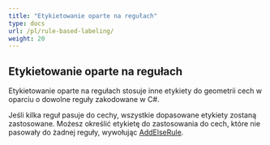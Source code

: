 ```yaml
---
title: "Etykietowanie oparte na regułach"
type: docs
url: /pl/rule-based-labeling/
weight: 20
---
```


## **Etykietowanie oparte na regułach**
Etykietowanie oparte na regułach stosuje inne etykiety do geometrii cech w oparciu o dowolne reguły zakodowane w C#.

Jeśli kilka reguł pasuje do cechy, wszystkie dopasowane etykiety zostaną zastosowane. Możesz określić etykietę do zastosowania do cech, które nie pasowały do żadnej reguły, wywołując [AddElseRule](https://reference.aspose.com/gis/net/aspose.gis.rendering.labelings/rulebasedlabeling/methods/addelserule).
